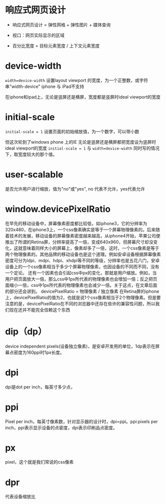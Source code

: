 # 响应式网页设计
- 响应式网页设计 = 弹性网格 + 弹性图片 + 媒体查询

- 视口：网页实际显示的区域

- 百分比宽度 = 目标元素宽度 / 上下文元素宽度

# device-width
`width=device-width` 设置layout viewport  的宽度，为一个正整数，或字符串"width-device"
iphone 与 iPad不支持

在iphone和ipad上，无论是竖屏还是横屏，宽度都是竖屏时ideal viewport的宽度
# initial-scale
`initial-scale = 1` 设置页面的初始缩放值，为一个数字，可以带小数

但这次轮到了windows phone 上的IE 无论是竖屏还是横屏都把宽度设为竖屏时ideal viewport的宽度
`initial-scale = 1` 与 `width=device-width` 同时写的情况下，取宽度较大的那个值。

# user-scalable
是否允许用户进行缩放，值为"no"或"yes", no 代表不允许，yes代表允许
# window.devicePixelRatio
在早先的移动设备中，屏幕像素密度都比较低，如iphone3，它的分辨率为320x480，在iphone3上，一个css像素确实是等于一个屏幕物理像素的。后来随着技术的发展，移动设备的屏幕像素密度越来越高，从iphone4开始，苹果公司便推出了所谓的Retina屏，分辨率提高了一倍，变成640x960，但屏幕尺寸却没变化，这就意味着同样大小的屏幕上，像素却多了一倍，这时，一个css像素是等于两个物理像素的。其他品牌的移动设备也是这个道理。例如安卓设备根据屏幕像素密度可分为ldpi、mdpi、hdpi、xhdpi等不同的等级，分辨率也是五花八门，安卓设备上的一个css像素相当于多少个屏幕物理像素，也因设备的不同而不同，没有一个定论。
还有一个因素也会引起css中px的变化，那就是用户缩放。例如，当用户把页面放大一倍，那么css中1px所代表的物理像素也会增加一倍；反之把页面缩小一倍，css中1px所代表的物理像素也会减少一倍。关于这点，在文章后面的部分还会讲到。
devicePixelRatio = 物理像素 / 独立像素
在Retina屏的iphone上，devicePixelRatio的值为2，也就是说1个css像素相当于2个物理像素。但是要注意的是，devicePixelRatio在不同的浏览器中还存在些许的兼容性问题，所以我们现在还并不能完全信赖这个东西

# dip（dp）
device independent pixels(设备独立像素)，是安卓开发用的单位，1dp表示在屏幕点密度为160ppi时1px长度。
# dpi
dpi是dot per inch，每英寸多少点，
# ppi
Pixel per inch，每英寸像素数，针对显示器的设计时，dpi=ppi。ppi:pixels per inch，ppi表示显示设备的点密度，dpi表示印刷品点密度。
# px
pixel，这个就是我们常说的css像素
# dpr
代表设备缩放比
